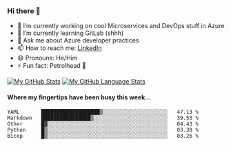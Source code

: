 ### Hi there 👋

- 🔭 I’m currently working on cool Microservices and DevOps stuff in Azure
- 🌱 I’m currently learning GitLab (shhh)
- 💬 Ask me about Azure developer practices
- 📫 How to reach me: [LinkedIn](https://www.linkedin.com/in/gordonbyers/)
- 😄 Pronouns: He/Him 
- ⚡ Fun fact: Petrolhead 🚙

[![My GitHub Stats](https://github-readme-stats.vercel.app/api/?username=gordonby&count_private=true&theme=tokyonight&showicons=true)]()
[![My GitHub Language Stats](https://github-readme-stats.vercel.app/api/top-langs/?username=gordonby&langs_count=5&theme=tokyonight)]()

#### Where my fingertips have been busy this week... 
<!--START_SECTION:waka-->
```text
YAML       ███████████████████▒░░░░░░░░░░░░░░░░░░░░░   47.13 % 
Markdown   ████████████████▒░░░░░░░░░░░░░░░░░░░░░░░░   39.53 % 
Other      █▓░░░░░░░░░░░░░░░░░░░░░░░░░░░░░░░░░░░░░░░   04.43 % 
Python     █▒░░░░░░░░░░░░░░░░░░░░░░░░░░░░░░░░░░░░░░░   03.38 % 
Bicep      █▒░░░░░░░░░░░░░░░░░░░░░░░░░░░░░░░░░░░░░░░   03.26 % 
```
<!--END_SECTION:waka-->
